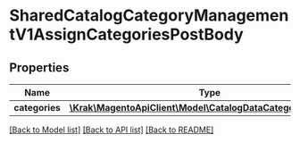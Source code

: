 # SharedCatalogCategoryManagementV1AssignCategoriesPostBody

## Properties
Name | Type | Description | Notes
------------ | ------------- | ------------- | -------------
**categories** | [**\Krak\MagentoApiClient\Model\CatalogDataCategoryInterface[]**](CatalogDataCategoryInterface.md) |  | 

[[Back to Model list]](../README.md#documentation-for-models) [[Back to API list]](../README.md#documentation-for-api-endpoints) [[Back to README]](../README.md)


